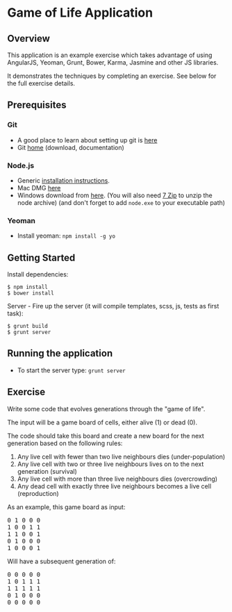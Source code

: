 # Game of Life Application

## Overview

This application is an example exercise which takes advantage of using AngularJS, Yeoman, Grunt, Bower, Karma, Jasmine and other JS libraries.

It demonstrates the techniques by completing an exercise.  See below for the full exercise details.


## Prerequisites

### Git
- A good place to learn about setting up git is [here][git-github]
- Git [home][git-home] (download, documentation)

### Node.js
- Generic [installation instructions][node-generic].
- Mac DMG [here][node-mac]
- Windows download from [here][node-windows]. (You will also need [7 Zip] to unzip the node archive)
  (and don't forget to add `node.exe` to  your executable path)

### Yeoman
- Install yeoman: <code>npm install -g yo</code>

## Getting Started

Install dependencies: 

```
$ npm install
$ bower install
```

Server - Fire up the server (it will compile templates, scss, js, tests as first task):

```
$ grunt build
$ grunt server
``` 

## Running the application
- To start the server type: <code>grunt server</code>

## Exercise

Write some code that evolves generations through the "game of life".

The input will be a game board of cells, either alive (1) or dead (0).

The code should take this board and create a new board for the next generation based on the following rules:
 1. Any live cell with fewer than two live neighbours dies (under-population)
 2. Any live cell with two or three live neighbours lives on to the next generation (survival)
 3. Any live cell with more than three live neighbours dies (overcrowding)
 4. Any dead cell with exactly three live neighbours becomes a live cell (reproduction)

As an example, this game board as input:
<pre>
0 1 0 0 0
1 0 0 1 1
1 1 0 0 1
0 1 0 0 0
1 0 0 0 1
</pre>

Will have a subsequent generation of:
<pre>
0 0 0 0 0
1 0 1 1 1
1 1 1 1 1
0 1 0 0 0
0 0 0 0 0
</pre>



[7 Zip]: http://www.7-zip.org/
[angular-seed]: https://github.com/angular/angular-seed
[DI]: http://docs.angularjs.org/#!guide.di
[directive]: http://docs.angularjs.org/#!angular.directive
[$filter]: http://docs.angularjs.org/#!angular.Array.filter
[git-home]: http://git-scm.com
[git-github]: http://help.github.com/set-up-git-redirect
[ng:repeat]: http://docs.angularjs.org/#!angular.widget.@ng:repeat
[ng:view]: http://docs.angularjs.org/#!angular.widget.ng:view
[node-mac]: http://code.google.com/p/rudix/downloads/detail?name=node-0.4.0-0.dmg&can=2&q=
[node-windows]: http://node-js.prcn.co.cc/
[node-generic]: https://github.com/joyent/node/wiki/Installation
[java]: http://www.java.com
[$resource]: http://docs.angularjs.org/#!angular.service.$resource
[$rouet]: http://docs.angularjs.org/#!angular.service.$route
[service]: http://docs.angularjs.org/#!angular.service
[$xhr]: http://docs.angularjs.org/#!angular.service.$xhr
